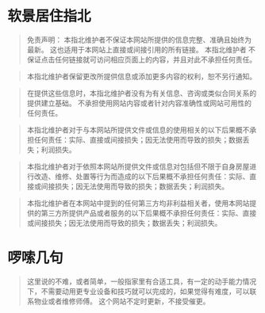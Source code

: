 # 软景居住指北

> 免责声明：
> 本指北维护者不保证本网站所提供的信息完整、准确且始终为最新。 这也适用于本网站上直接或间接引用的所有链接。 本指北维护者 不保证点击任何链接就可访问相应页面上的内容，并且对此不承担任何责任。

> 本指北维护者保留更改所提供信息或添加更多内容的权利，恕不另行通知。

> 在提供这些信息时，本指北维护者没有为有关信息、咨询或类似合同关系的提供建立基础。 不承担使用网站内容或者针对内容准确性或网站可用性的任何责任。

> 本指北维护者对于与本网站所提供文件或信息的使用相关的以下后果概不承担任何责任：实际、直接或间接损失；因无法使用而导致的损失；数据丢失；利润损失。

> 本指北维护者对于依照本网站所提供文件或信息对包括但不限于自身房屋进行改造、维修、处置等行为而造成的以下后果概不承担任何责任：实际、直接或间接损失；因无法使用而导致的损失；数据丢失；利润损失。

> 本指北维护者在本网站中提到的任何第三方均非利益相关者，使用本网站提供的第三方所提供产品或者服务的以下后果概不承担任何责任：实际、直接或间接损失；因无法使用而导致的损失；数据丢失；利润损失。

# 啰嗦几句
> 这里说的不难，或者简单，一般指家里有合适工具，有一定的动手能力情况下，不需要动用更专业设备和技巧就可以完成的，如果觉得有难度，可以联系物业或者维修师傅。
> 这个网站不定时更新，不接受催更。